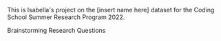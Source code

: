 This is Isabella's project on the  [insert name here] dataset for the Coding School Summer Research Program 2022.

Brainstorming Research Questions
